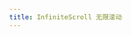 ```yaml
---
title: InfiniteScroll 无限滚动
---
```


<script>
  export default {
    data () {
      return {
        count: 0
      }
    },
    methods: {
      load () {
        this.count += 2
      }
    }
  }
</script>
<template>
  <ul class="infinite-list" v-infinite-scroll="load" style="overflow:auto">
    <li v-for="i in count" class="infinite-list-item">{{ i }}</li>
  </ul>
</template>
<style>
    .infinite-list {
    height: 300px;
    padding: 0;
    margin: 0;
    list-style: none;
}
.infinite-list .infinite-list-item {
    display: flex;
    align-items: center;
    justify-content: center;
    height: 50px;
    background: #e8f3fe;
    margin: 10px;
    color: #7dbcfc;
}
</style>
